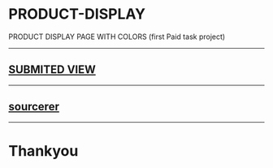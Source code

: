 # PRODUCT-DISPLAY
PRODUCT DISPLAY PAGE WITH COLORS (first Paid task project)

---
## [SUBMITED VIEW](https://madhav2108.github.io/PRODUCT-DISPLAY/)

---
## [sourcerer](https://sourcerer.io/madhav2108)
---
# Thankyou 
